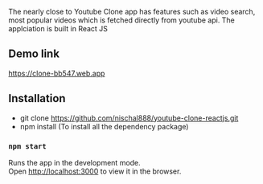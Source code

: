 The nearly close to Youtube Clone app has features such as video search, most popular videos which is fetched directly from youtube api. The applciation is built in React JS

## Demo link

  https://clone-bb547.web.app
  
## Installation

 - git clone https://github.com/nischal888/youtube-clone-reactjs.git
 - npm install (To install all the dependency package)

### `npm start`

Runs the app in the development mode.\
Open [http://localhost:3000](http://localhost:3000) to view it in the browser.
